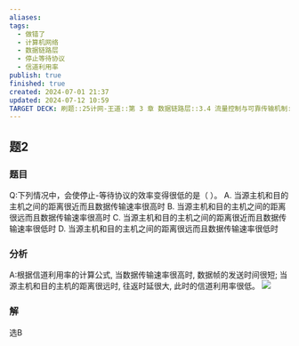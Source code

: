 ```yaml
---
aliases: 
tags:
  - 做错了
  - 计算机网络
  - 数据链路层
  - 停止等待协议
  - 信道利用率
publish: true
finished: true
created: 2024-07-01 21:37
updated: 2024-07-12 10:59
TARGET DECK: 刷题::25计网-王道::第 3 章 数据链路层::3.4 流量控制与可靠传输机制::题2
---
```


## 题2
### 题目
Q:下列情况中，会使停止-等待协议的效率变得很低的是（ ）。
A. 当源主机和目的主机之间的距离很近而且数据传输速率很高时
B. 当源主机和目的主机之间的距离很远而且数据传输速率很高时
C. 当源主机和目的主机之间的距离很近而且数据传输速率很低时
D. 当源主机和目的主机之间的距离很远而且数据传输速率很低时
### 分析
A:根据信道利用率的计算公式, 当数据传输速率很高时, 数据帧的发送时间很短; 当源主机和目的主机的距离很远时, 往返时延很大, 此时的信道利用率很低。
![](https://img.hwenyi.live/202407121059861.webp)
### 解
选B
